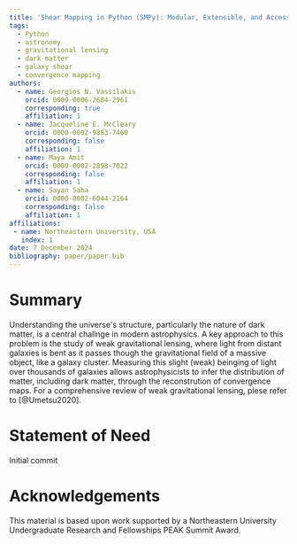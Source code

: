```yaml
---
title: 'Shear Mapping in Python (SMPy): Modular, Extensible, and Accessible Dark Matter Mapping'
tags:
  - Python
  - astronomy
  - gravitational lensing
  - dark matter
  - galaxy shear
  - convergence mapping
authors:
  - name: Georgios N. Vassilakis
    orcid: 0009-0006-2684-2961
    corresponding: true
    affiliation: 1
  - name: Jacqueline E. McCleary
    orcid: 0000-0002-9883-7460
    corresponding: false
    affiliation: 1
  - name: Maya Amit
    orcid: 0009-0002-2898-7022
    corresponding: false
    affiliation: 1
  - name: Sayan Saha
    orcid: 0000-0002-6044-2164
    corresponding: false
    affiliation: 1
affiliations:
 - name: Northeastern University, USA
   index: 1
date: 7 December 2024
bibliography: paper/paper.bib
---
```


# Summary

Understanding the universe's structure, particularly the nature of dark matter, is a central challnge in modern astrophysics. A key approach to this problem is the study of weak gravitational lensing, where light from distant galaxies is bent as it passes though the gravitational field of a massive object, like a galaxy cluster. Measuring this slight (weak) beinging of light over thousands of galaxies allows astrophysicists to infer the distribution of matter, including dark matter, through the reconstrution of convergence maps. For a comprehensive review of weak gravitational lensing, plese refer to [@Umetsu2020]. 

# Statement of Need

Initial commit

# Acknowledgements

This material is based upon work supported by a Northeastern University Undergraduate Research and Fellowships PEAK Summit Award.
